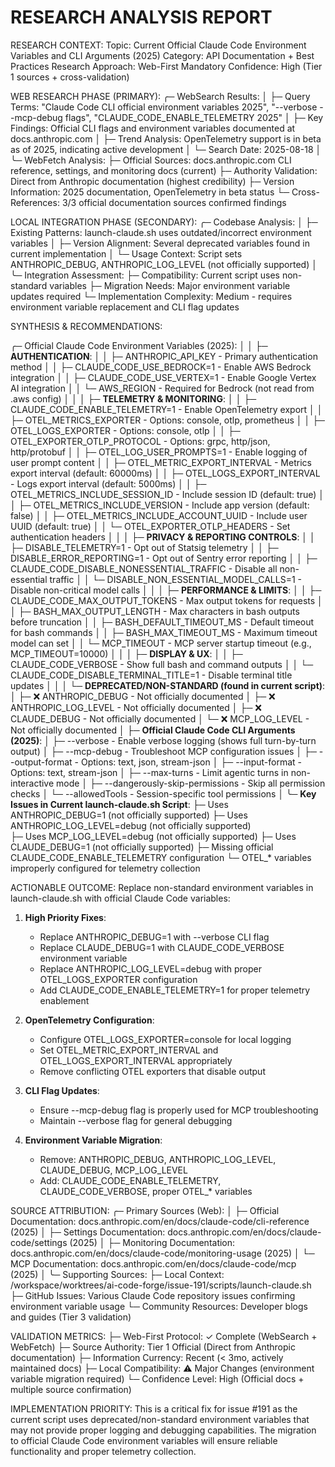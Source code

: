 RESEARCH ANALYSIS REPORT
=======================

RESEARCH CONTEXT:
Topic: Current Official Claude Code Environment Variables and CLI Arguments (2025)
Category: API Documentation + Best Practices Research
Approach: Web-First Mandatory
Confidence: High (Tier 1 sources + cross-validation)

WEB RESEARCH PHASE (PRIMARY):
╭─ WebSearch Results:
│  ├─ Query Terms: "Claude Code CLI official environment variables 2025", "--verbose --mcp-debug flags", "CLAUDE_CODE_ENABLE_TELEMETRY 2025"
│  ├─ Key Findings: Official CLI flags and environment variables documented at docs.anthropic.com
│  ├─ Trend Analysis: OpenTelemetry support is in beta as of 2025, indicating active development
│  └─ Search Date: 2025-08-18
│
╰─ WebFetch Analysis:
   ├─ Official Sources: docs.anthropic.com CLI reference, settings, and monitoring docs (current)
   ├─ Authority Validation: Direct from Anthropic documentation (highest credibility)
   ├─ Version Information: 2025 documentation, OpenTelemetry in beta status
   └─ Cross-References: 3/3 official documentation sources confirmed findings

LOCAL INTEGRATION PHASE (SECONDARY):
╭─ Codebase Analysis:
│  ├─ Existing Patterns: launch-claude.sh uses outdated/incorrect environment variables
│  ├─ Version Alignment: Several deprecated variables found in current implementation
│  └─ Usage Context: Script sets ANTHROPIC_DEBUG, ANTHROPIC_LOG_LEVEL (not officially supported)
│
╰─ Integration Assessment:
   ├─ Compatibility: Current script uses non-standard variables
   ├─ Migration Needs: Major environment variable updates required
   └─ Implementation Complexity: Medium - requires environment variable replacement and CLI flag updates

SYNTHESIS & RECOMMENDATIONS:

╭─ Official Claude Code Environment Variables (2025):
│
│  ├─ **AUTHENTICATION**:
│  │   ├─ ANTHROPIC_API_KEY - Primary authentication method
│  │   ├─ CLAUDE_CODE_USE_BEDROCK=1 - Enable AWS Bedrock integration
│  │   ├─ CLAUDE_CODE_USE_VERTEX=1 - Enable Google Vertex AI integration
│  │   └─ AWS_REGION - Required for Bedrock (not read from .aws config)
│  │
│  ├─ **TELEMETRY & MONITORING**:
│  │   ├─ CLAUDE_CODE_ENABLE_TELEMETRY=1 - Enable OpenTelemetry export
│  │   ├─ OTEL_METRICS_EXPORTER - Options: console, otlp, prometheus
│  │   ├─ OTEL_LOGS_EXPORTER - Options: console, otlp
│  │   ├─ OTEL_EXPORTER_OTLP_PROTOCOL - Options: grpc, http/json, http/protobuf
│  │   ├─ OTEL_LOG_USER_PROMPTS=1 - Enable logging of user prompt content
│  │   ├─ OTEL_METRIC_EXPORT_INTERVAL - Metrics export interval (default: 60000ms)
│  │   ├─ OTEL_LOGS_EXPORT_INTERVAL - Logs export interval (default: 5000ms)
│  │   ├─ OTEL_METRICS_INCLUDE_SESSION_ID - Include session ID (default: true)
│  │   ├─ OTEL_METRICS_INCLUDE_VERSION - Include app version (default: false)
│  │   ├─ OTEL_METRICS_INCLUDE_ACCOUNT_UUID - Include user UUID (default: true)
│  │   └─ OTEL_EXPORTER_OTLP_HEADERS - Set authentication headers
│  │
│  ├─ **PRIVACY & REPORTING CONTROLS**:
│  │   ├─ DISABLE_TELEMETRY=1 - Opt out of Statsig telemetry
│  │   ├─ DISABLE_ERROR_REPORTING=1 - Opt out of Sentry error reporting
│  │   ├─ CLAUDE_CODE_DISABLE_NONESSENTIAL_TRAFFIC - Disable all non-essential traffic
│  │   └─ DISABLE_NON_ESSENTIAL_MODEL_CALLS=1 - Disable non-critical model calls
│  │
│  ├─ **PERFORMANCE & LIMITS**:
│  │   ├─ CLAUDE_CODE_MAX_OUTPUT_TOKENS - Max output tokens for requests
│  │   ├─ BASH_MAX_OUTPUT_LENGTH - Max characters in bash outputs before truncation
│  │   ├─ BASH_DEFAULT_TIMEOUT_MS - Default timeout for bash commands
│  │   ├─ BASH_MAX_TIMEOUT_MS - Maximum timeout model can set
│  │   └─ MCP_TIMEOUT - MCP server startup timeout (e.g., MCP_TIMEOUT=10000)
│  │
│  ├─ **DISPLAY & UX**:
│  │   ├─ CLAUDE_CODE_VERBOSE - Show full bash and command outputs
│  │   └─ CLAUDE_CODE_DISABLE_TERMINAL_TITLE=1 - Disable terminal title updates
│  │
│  └─ **DEPRECATED/NON-STANDARD (found in current script)**:
│      ├─ ❌ ANTHROPIC_DEBUG - Not officially documented
│      ├─ ❌ ANTHROPIC_LOG_LEVEL - Not officially documented
│      ├─ ❌ CLAUDE_DEBUG - Not officially documented
│      └─ ❌ MCP_LOG_LEVEL - Not officially documented
│
├─ **Official Claude Code CLI Arguments (2025)**:
│   ├─ --verbose - Enable verbose logging (shows full turn-by-turn output)
│   ├─ --mcp-debug - Troubleshoot MCP configuration issues
│   ├─ --output-format - Options: text, json, stream-json
│   ├─ --input-format - Options: text, stream-json
│   ├─ --max-turns - Limit agentic turns in non-interactive mode
│   ├─ --dangerously-skip-permissions - Skip all permission checks
│   └─ --allowedTools - Session-specific tool permissions
│
╰─ **Key Issues in Current launch-claude.sh Script**:
   ├─ Uses ANTHROPIC_DEBUG=1 (not officially supported)
   ├─ Uses ANTHROPIC_LOG_LEVEL=debug (not officially supported)  
   ├─ Uses MCP_LOG_LEVEL=debug (not officially supported)
   ├─ Uses CLAUDE_DEBUG=1 (not officially supported)
   ├─ Missing official CLAUDE_CODE_ENABLE_TELEMETRY configuration
   └─ OTEL_* variables improperly configured for telemetry collection

ACTIONABLE OUTCOME:
Replace non-standard environment variables in launch-claude.sh with official Claude Code variables:

1. **High Priority Fixes**:
   - Replace ANTHROPIC_DEBUG=1 with --verbose CLI flag
   - Replace CLAUDE_DEBUG=1 with CLAUDE_CODE_VERBOSE environment variable
   - Replace ANTHROPIC_LOG_LEVEL=debug with proper OTEL_LOGS_EXPORTER configuration
   - Add CLAUDE_CODE_ENABLE_TELEMETRY=1 for proper telemetry enablement

2. **OpenTelemetry Configuration**:
   - Configure OTEL_LOGS_EXPORTER=console for local logging
   - Set OTEL_METRIC_EXPORT_INTERVAL and OTEL_LOGS_EXPORT_INTERVAL appropriately
   - Remove conflicting OTEL exporters that disable output

3. **CLI Flag Updates**:
   - Ensure --mcp-debug flag is properly used for MCP troubleshooting
   - Maintain --verbose flag for general debugging

4. **Environment Variable Migration**:
   - Remove: ANTHROPIC_DEBUG, ANTHROPIC_LOG_LEVEL, CLAUDE_DEBUG, MCP_LOG_LEVEL
   - Add: CLAUDE_CODE_ENABLE_TELEMETRY, CLAUDE_CODE_VERBOSE, proper OTEL_* variables

SOURCE ATTRIBUTION:
╭─ Primary Sources (Web):
│  ├─ Official Documentation: docs.anthropic.com/en/docs/claude-code/cli-reference (2025)
│  ├─ Settings Documentation: docs.anthropic.com/en/docs/claude-code/settings (2025)
│  ├─ Monitoring Documentation: docs.anthropic.com/en/docs/claude-code/monitoring-usage (2025)
│  └─ MCP Documentation: docs.anthropic.com/en/docs/claude-code/mcp (2025)
│
╰─ Supporting Sources:
   ├─ Local Context: /workspace/worktrees/ai-code-forge/issue-191/scripts/launch-claude.sh
   ├─ GitHub Issues: Various Claude Code repository issues confirming environment variable usage
   └─ Community Resources: Developer blogs and guides (Tier 3 validation)

VALIDATION METRICS:
├─ Web-First Protocol: ✓ Complete (WebSearch + WebFetch)
├─ Source Authority: Tier 1 Official (Direct from Anthropic documentation)
├─ Information Currency: Recent (< 3mo, actively maintained docs)
├─ Local Compatibility: ⚠ Major Changes (environment variable migration required)
└─ Confidence Level: High (Official docs + multiple source confirmation)

IMPLEMENTATION PRIORITY:
This is a critical fix for issue #191 as the current script uses deprecated/non-standard environment variables that may not provide proper logging and debugging capabilities. The migration to official Claude Code environment variables will ensure reliable functionality and proper telemetry collection.